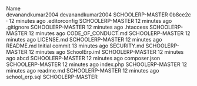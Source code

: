 
Name		
devanandkumar2004
devanandkumar2004
SCHOOLERP-MASTER
0b8ce2c
 · 
12 minutes ago
.editorconfig
SCHOOLERP-MASTER
12 minutes ago
.gitignore
SCHOOLERP-MASTER
12 minutes ago
.htaccess
SCHOOLERP-MASTER
12 minutes ago
CODE_OF_CONDUCT.md
SCHOOLERP-MASTER
12 minutes ago
LICENSE.md
SCHOOLERP-MASTER
12 minutes ago
README.md
Initial commit
13 minutes ago
SECURITY.md
SCHOOLERP-MASTER
12 minutes ago
SchoolErp.iml
SCHOOLERP-MASTER
12 minutes ago
abcd
SCHOOLERP-MASTER
12 minutes ago
composer.json
SCHOOLERP-MASTER
12 minutes ago
index.php
SCHOOLERP-MASTER
12 minutes ago
readme.md
SCHOOLERP-MASTER
12 minutes ago
school_erp.sql
SCHOOLERP-MASTER
